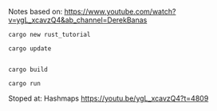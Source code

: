 
Notes based on:
https://www.youtube.com/watch?v=ygL_xcavzQ4&ab_channel=DerekBanas




```
cargo new rust_tutorial

cargo update


cargo build

cargo run
```

Stoped at:
Hashmaps
https://youtu.be/ygL_xcavzQ4?t=4809